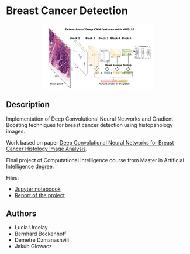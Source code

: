 # Breast Cancer Detection
<p align="center">
  <img src="assets/pipeline.png" alt= “pipeline” width="60%" style="display: block; margin: 0 auto">
</p>

## Description

Implementation of Deep Convolutional Neural Networks and Gradient Boosting techniques for breast cancer detection using histopahology images.

Work based on paper [Deep Convolutional Neural Networks for Breast Cancer Histology Image Analysis](https://arxiv.org/abs/1802.00752).

Final project of Computational Intelligence course from Master in Artificial Intelligence degree.

Files:
* [Jupyter noteboook](breast-cancer-detection.ipynb)
* [Report of the project](project-report.pdf)


## Authors

* Lucia Urcelay
* Bernhard Böckenhoff 
* Demetre Dzmanashvili 
* Jakub Glowacz 
